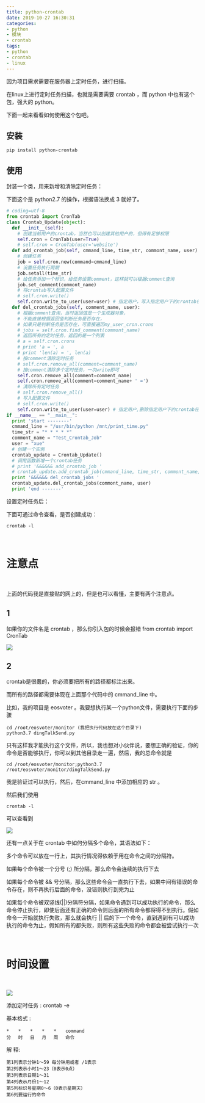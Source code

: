 ```yaml
---
title: python-crontab
date: 2019-10-27 16:30:31
categories:
- python
- 模块
- crontab
tags:
- python
- crontab
- linux
---
```

因为项目需求需要在服务器上定时任务，进行扫描。

<!-- more -->

在linux上进行定时任务扫描，也就是需要需要 crontab ，而 python 中也有这个包，强大的 python。

下面一起来看看如何使用这个包吧。

## 安装

	pip install python-crontab
	
## 使用

封装一个类，用来新增和清除定时任务：

下面这个是 python2.7 的操作，根据语法换成 3 就好了。

```python
# coding=utf-8
from crontab import CronTab
class Crontab_Update(object):
  def __init__(self):
    # 创建当前用户的crontab，当然也可以创建其他用户的，但得有足够权限
    self.cron = CronTab(user=True)
    # self.cron = CronTab(user='website')
  def add_crontab_job(self, cmmand_line, time_str, commont_name, user):
    # 创建任务
    job = self.cron.new(command=cmmand_line)
    # 设置任务执行周期
    job.setall(time_str)
    # 给任务添加一个标识，给任务设置comment，这样就可以根据comment查询
    job.set_comment(commont_name)
    # 将crontab写入配置文件
    # self.cron.write()
    self.cron.write_to_user(user=user) # 指定用户，写入指定用户下的crontab任务
  def del_crontab_jobs(self, comment_name, user):
    # 根据comment查询，当时返回值是一个生成器对象，
    # 不能直接根据返回值判断任务是否存在，
    # 如果只是判断任务是否存在，可直接遍历my_user_cron.crons
    # jobs = self.cron.find_comment(commont_name)
    # 返回所有的定时任务，返回的是一个列表
    # a = self.cron.crons
    # print 'a = ', a
    # print 'len(a) = ', len(a)
    # 按comment清除定时任务
    # self.cron.remove_all(comment=comment_name)
    # 按comment清除多个定时任务，一次write即可
    self.cron.remove_all(comment=comment_name)
    self.cron.remove_all(comment=comment_name+ ' =')
    # 清除所有定时任务
    # self.cron.remove_all()
    # 写入配置文件
    # self.cron.write()
    self.cron.write_to_user(user=user) # 指定用户,删除指定用户下的crontab任务
if __name__ == "__main__":
  print 'start --------'
  cmmand_line = "/usr/bin/python /mnt/print_time.py"
  time_str = "* * * * *"
  commont_name = "Test_Crontab_Job"
  user = "xue"
  # 创建一个实例
  crontab_update = Crontab_Update()
  # 调用函数新增一个crontab任务
  # print '&&&&&& add_crontab_job '
  # crontab_update.add_crontab_job(cmmand_line, time_str, commont_name, user)
  print '&&&&&& del_crontab_jobs '
  crontab_update.del_crontab_jobs(commont_name, user)
  print 'end -------'
```


设置定时任务后：

下面可通过命令查看，是否创建成功：

	crontab -l

<br/>

# 注意点

<br/>

上面的代码我是直接贴的网上的，但是也可以看懂，主要有两个注意点。

## 1

如果你的文件名是 crontab ，那么你引入包的时候会报错 from crontab import CronTab

![](/images/python/61_1.png)

## 2

crontab是很蠢的，你必须要把所有的路径都标注出来。

而所有的路径都需要体现在上面那个代码中的 cmmand_line 中。

比如，我的项目是 eosvoter 。我要想执行某一个python文件，需要执行下面的步骤

	cd /root/eosvoter/monitor (我把执行代码放在这个目录下)
	python3.7 dingTalkSend.py
	
只有这样我才能执行这个文件，所以，我也想对小伙伴说，要想正确的验证，你的命令是否能够执行，你可以到其他目录走一遍，然后，我的总命令就是

	cd /root/eosvoter/monitor;python3.7 /root/eosvoter/monitor/dingTalkSend.py
	
我是验证过可以执行，然后，在cmmand_line 中添加相应的 str 。

然后我们使用 

	crontab -l
	
可以查看到

![](/images/python/61_0.png)

还有一点关于在 crontab 中如何分隔多个命令，其语法如下：

多个命令可以放在一行上，其执行情况得依赖于用在命令之间的分隔符。

如果每个命令被一个分号 (;) 所分隔，那么命令会连续的执行下去

如果每个命令被 && 号分隔，那么这些命令会一直执行下去，如果中间有错误的命令存在，则不再执行后面的命令，没错则执行到完为止

如果每个命令被双竖线(||)分隔符分隔，如果命令遇到可以成功执行的命令，那么命令停止执行，即使后面还有正确的命令则后面的所有命令都将得不到执行。假如命令一开始就执行失败，那么就会执行 || 后的下一个命令，直到遇到有可以成功执行的命令为止，假如所有的都失败，则所有这些失败的命令都会被尝试执行一次

<br/>

# 时间设置

<br/>

![](/images/python/61_2.png)

添加定时任务 : crontab -e

基本格式 : 

	*　　*　　*　　*　　*　　command 
	分　 时　 日　 月　 周　 命令 
	
解 释: 

	第1列表示分钟1～59 每分钟用或者 /1表示 
	第2列表示小时1～23（0表示0点） 
	第3列表示日期1～31 
	第4列表示月份1～12 
	第5列标识号星期0～6（0表示星期天） 
	第6列要运行的命令
